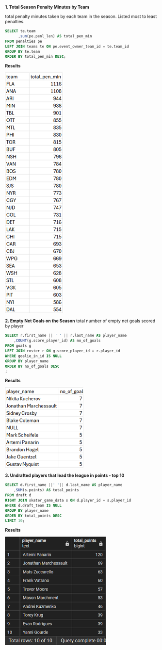 **1. Total Season Penalty Minutes by Team**

total penalty minutes taken by each team in the season. Listed most to least penalties. 

```SQL
SELECT te.team
	  ,sum(pe.penl_len) AS total_pen_min
FROM penalties pe
LEFT JOIN teams te ON pe.event_owner_team_id = te.team_id
GROUP BY te.team
ORDER BY total_pen_min DESC;
```

**Results**


![alt text](image.png)



**2. Empty Net Goals on the Season**
total number of empty net goals scored by player

```SQL 
SELECT r.first_name || ' ' || r.last_name AS player_name
	,COUNT(g.score_player_id) AS no_of_goals
FROM goals g 
LEFT JOIN roster r ON g.score_player_id = r.player_id
WHERE goalie_in_id IS NULL 
GROUP BY player_name
ORDER BY no_of_goals DESC
;
```

**Results**

![alt text](image-1.png)


**3. Undrafted players that lead the league in points - top 10**
```SQL
SELECT d.first_name ||' '|| d.last_name AS player_name
	,SUM(s.points) AS total_points
FROM draft d 
RIGHT JOIN skater_game_data s ON d.player_id = s.player_id
WHERE d.draft_team IS NULL 
GROUP BY player_name
ORDER BY total_points DESC
LIMIT 10;
```

**Results**

![alt text](image-12.png)


<!-- 
**4. League Leaders in faceoff win percentage, playing at least 50 faceoffs taken**
```SQL
SELECT r.player_id
	,COUNT(f.w_player_id) AS faceoff_wins
FROM faceoffs f 
RIGHT JOIN roster r ON f.w_player_id = r.player_id
GROUP BY r.player_id
HAVING COUNT(f.w_player_id) >=50 
ORDER BY faceoff_wins DESC;


SELECT r.player_id
	,COUNT(f.l_player_id) AS faceoff_losses
FROM faceoffs f 
RIGHT JOIN roster r ON f.l_player_id = r.player_id
GROUP BY r.player_id
HAVING COUNT(f.l_player_id) >=50
ORDER BY faceoff_losses DESC;
```
-->

